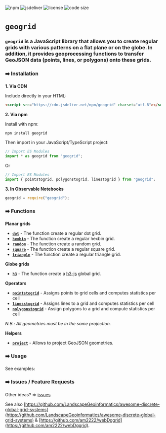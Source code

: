 ![npm](https://img.shields.io/npm/v/geogrid) ![jsdeliver](https://img.shields.io/jsdelivr/npm/hw/geogrid) ![license](https://img.shields.io/badge/license-MIT-success) ![code size](https://img.shields.io/github/languages/code-size/neocarto/geogrid)

# `geogrid`

### `geogrid` is a JavaScript library that allows you to create regular grids with various patterns on a flat plane or on the globe. In addition, it provides geoprocessing functions to transfer GeoJSON data (points, lines, or polygons) onto these grids.

### ➡️ Installation

<b>1. Via CDN</b>

Include directly in your HTML:

``` html
<script src="https://cdn.jsdelivr.net/npm/geogrid" charset="utf-8"></script>
```

<b>2. Via npm</b>

Install with npm:

```
npm install geogrid
```

Then import in your JavaScript/TypeScript project:

``` js
// Import ES Modules
import * as geogrid from "geogrid";
```

Or

``` js
// Import ES Modules
import { pointstogrid, polygonstogrid, linestogrid } from "geogrid";
```

<b>3. In Observable Notebooks</b>

``` js
geogrid = require("geogrid");
```

### ➡️ Functions

**Planar grids**

- [**`dot`**](global.html#dot) - The function create a regular dot grid.
- [**`hexbin`**](global.html#hexbin) - The function create a regular hexbin grid.
- [**`random`**](global.html#random) - The function create a random grid.
- [**`square`**](global.html#square) - The function create a regular square grid.
- [**`triangle`**](global.html#triangle) - The function create a regular triangle grid.

**Globe grids**

- [**`h3`**](global.html#h3) - The function create a [h3-js](https://github.com/uber/h3-js) global grid.

**Operators**

- [**`pointstogrid`**](global.html#pointstogrid) - Assigns points to grid cells and computes statistics per cell
- [**`linesstogrid`**](global.html#linesstogrid) - Assigns lines to a grid and computes statistics per cell
- [**`polygonstogrid`**](global.html#polygonstogrid) - Assign polygons to a grid and compute statistics per cell

*N.B.: All geometries must be in the same projection.*

**Helpers**

- [**`project`**](global.html#project) - Allows to project GeoJSON geometries.

### ➡️ Usage

See examples: 

### ➡️ Issues / Feature Requests

Other ideas? => [issues](https://github.com/riatelab/geogrid/issues)

See also [https://github.com/LandscapeGeoinformatics/awesome-discrete-global-grid-systems](https://github.com/LandscapeGeoinformatics/awesome-discrete-global-grid-systems) & [https://github.com/am2222/webDggrid](https://github.com/am2222/webDggrid).
